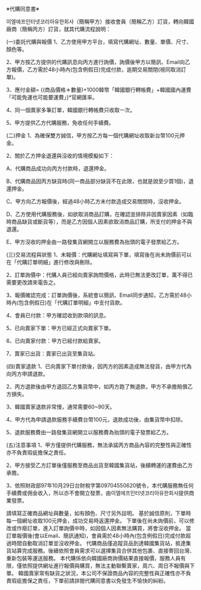 ※代購同意書※

이엘에프인터넷코리아유한회사（簡稱甲方）接收會員（簡稱乙方）訂貨，轉向韓國廠商（簡稱丙方）訂貨，就其代購流程說明：

(一)委託代購與報價
1、乙方使用甲方平台，填寫代購網址、數量、單價、尺寸、顏色等。

2、甲方按乙方提供的代購訊息向丙方進行詢價，詢價後甲方以簡訊、Email向乙方報價，乙方需於48小時內(包含例假日)完成付款，逾期交易關閉(視同取消訂單)。

3、應付金額= {(商品價格＊數量)+1000韓幣「韓國銀行轉帳費」+韓國國內運費「可能免運也可能要運費」}*官網匯率。

4、同一個賣家多筆訂單，韓國銀行轉帳費只收取一次。

5、甲方提供乙方代購服務，免收任何手續費。


(二)押金
1、為確保雙方誠信，甲方按乙方每一個代購網址收取新台幣100元押金。

2、關於乙方押金退還與沒收的情境模擬如下：

A、代購商品成功向丙方付款時，退還押金。

B、代購商品因丙方缺貨時(同一商品部分缺貨不在此限，也就是說至少買1個)，退還押金。

C、甲方向乙方報價後，經過48小時乙方未付款造成交易關閉時，沒收押金。

D、乙方使用代購服務後，如欲取消商品訂購，在確認並排除非因賣家因素（如臨時商品缺貨或斷貨等），而是乙方因個人因素欲取消商品訂購，所支付的押金不與退還。

E、甲方沒收的押金由一路發集貨網開立以服務費為抬頭的電子發票給乙方。


(三)交易流程與狀態
1、未報價：代購網址填寫與下單，填寫後在尚未詢價前可以在「代購訂單明細」進行修改與刪除。

2、訂單詢價中：代購人員已經向賣家詢問價格，此時已無法更改訂單，萬不得已需要更改請來電告之。

3、報價確認完成：訂單詢價後，系統會以簡訊、Email同步通知，乙方需於48小時內(包含例假日)在「代購訂單明細」中支付貨款。

4、會員已付款：甲方確認收到款項的訊息。

5、已向賣家下單：甲方已經正式向賣家下單。

6、已向賣家付款：甲方已經付款給賣家。

7、賣家已出貨：賣家已出貨至集貨站。


(四)賣家退款
1、已向賣家下單付款後，因丙方的因素造成無法發貨，由甲方代為向丙方申請退款。

2、丙方退款後由甲方退回乙方集貨幣中，如丙方跑了無退款，甲方不承擔賠償乙方損失。

3、韓國賣家退款非常慢，通常需要60~90天。

4、甲方代為申請退款服務手續費台幣100元，退款成功後，由集貨幣中扣除。

5、退款服務費由一路發集貨網開立以服務費為抬頭的電子發票給乙方。


(五)注意事項
1、甲方僅提供代購服務，無法承諾丙方商品內容的完整性與正確性亦不負責瑕疵擔保之責任。

2、甲方接受乙方訂單後僅服務至商品出貨至韓國集貨站，後續轉運的運費由乙方承擔。

3、依照財政部97年10月29日台財稅字第09704550620號令，本代購服務無任何手續費或佣金收入，所以亦不會開立發票，由이엘에프인터넷코리아유한회사提供商業發票。

請填寫正確商品網址與數量，如有顏色、尺寸另外註明。
基於誠信原則，下單時每一個網址收取100元押金，成功交易時返還押金。
下單後在尚未詢價前，可以修改或作廢訂單，進入訂單詢價中時，如因個人因素無法購買，將會沒收押金。
當訂單報價後(會以Email、簡訊通知)，會員需於48小時內(包含例假日)完成付款超過時間自動取消訂單並沒收押金。
代購商品僅追蹤貨品到達韓國集貨站，抵達集貨站算完成服務。後續依照會員需求可以選擇集貨合併其他包裹、直接寄回台灣、重新包裝等運送服務。
本代購係依向韓國廠商詢價結果直接報價，服務人員有限，僅依照提供網址進行報價與購買，無法主動聯繫賣家，周六、周日不報價與下單。
韓國賣家常有缺貨之狀況，本公司不保證商品內容的完整性與正確性亦不負責瑕疵擔保之責任，下單前請詳閱代購同意書以免發生不愉快的糾紛。
